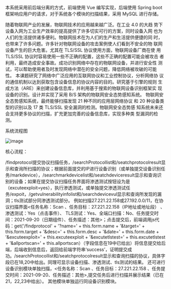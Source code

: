本系统采用前后端分离的方式，前端使用 Vue 编写实现，后端使用 Spring boot框架响应用户的请求，对于系统各个模块的扫描结果，采用 MySQL 进行存储。 

随着物联网产业的发展，物联网技术的应用越来越广泛。在工业 4.0 的大趋
势下设备入网为工业生产效率的提高提供了许多切实可行的方案，同时设备入网
也为人们的生活提供诸多便利。物联网技术在为人们的生产和生活提供便捷的同
时，也带来了许多问题。许多针对物联网设备的攻击案例使人们看到不安全的物
联网设备产生的巨大危害。尤其在 TLS/SSL 协议使用方面，物联网设备厂商在使
用 TLS/SSL 协议时容易使用一些不正确的配置，这些不正确的配置可能会被攻击
者利用，最终造成安全事故。成功识别网络中存在的物联网设备，并进行安全性
测试，可以帮助使用者及时发现网络中潜在的安全问题，降低网络被攻破的可能
性。
本课题研究了网络中广泛应用的互联网协议和工业控制协议，分析网络协
议的通信机制以达到获取包含设备信息的协议内容的目的。研究基于引擎的规则
生成方法（ARE）来创建设备信息库，并利用基于搜索的物联网设备识别框架实
现设备的识别。设计并实现了采用 B/S 架构的物联网安全态势感知系统。
物联网安全态势感知系统，最终能够扫描发现 21 种不同的应用层网络协议
和 20 种设备类型的识别以及 17 类 TLS/SSL 安全漏洞的检测。物联网安全态势感
知系统未来还会支持更多协议的扫描，扩充更加完善的设备信息库，实现多种类
型漏洞的检测。

系统流程图

![image](https://user-images.githubusercontent.com/61414475/200316265-b2eb1d85-656e-42a8-9307-e4ad6a4cb6f6.png)

核心流程：

/findprotocol提交协议扫描任务，/searchProtocollist和/seatchprotocolresult显示和查询所扫描的协议；根据前面提交的IP进行设备识别（或单独提交设备识别任务/markdevice），/searchmarkdevicelist和/seatchdeviceresult显示和查询识别的设备；如果在提交协议扫描任务界面将渗透测试按钮设为是（excuteexploit=yes），执行渗透测试，或单独提交渗透测试任务/expoit，/getvulnerabilityinfolist和/searchdevicevul显示和查询所发现的漏洞；tls测试部分同渗透测试部分。
例如扫描27.221.22.158或27.192.0.0/11，在协议扫描界面<任务名称：Scan 、任务目标：27.221.22.158（IP地址或地址段） 、渗透测试：Yes（点击事件）、 TLS测试：Yes、全端口扫描：No、任务提交时间：2021-09-20（日期组件）、任务描述：其他>；点击提交后，前端调用js代码：get('/findprotocol' + '?name=' + this.form.name + '&target=' + this.form.target + '&desc=' + this.form.desc + '&date=' + this.form.date + '&excuteexploit=' + this.excuteexploit + '&excutetlstest=' + this.excutetlstest + '&allportscan=' + this.allportscan）（字段信息在19中已给出）将信息提交给后端，后端收到信息后，返回给前端字符串‘success’，证明提交成功。/searchProtocollist和/seatchprotocolresult显示和查询扫描的协议，具体字段已在18,20中给出。同理可显示设备扫描、渗透测试、tls测试的结果。
还可进行设备识别模块单独扫描，<任务名称：Scan 、任务目标：27.221.22.158 、任务提交时间：2021-09-20、任务描述：其他>,提交任务后进行扫描并展示结果（已在21，22,23中给出）。
其他模块单独运行同设备识别模块。
